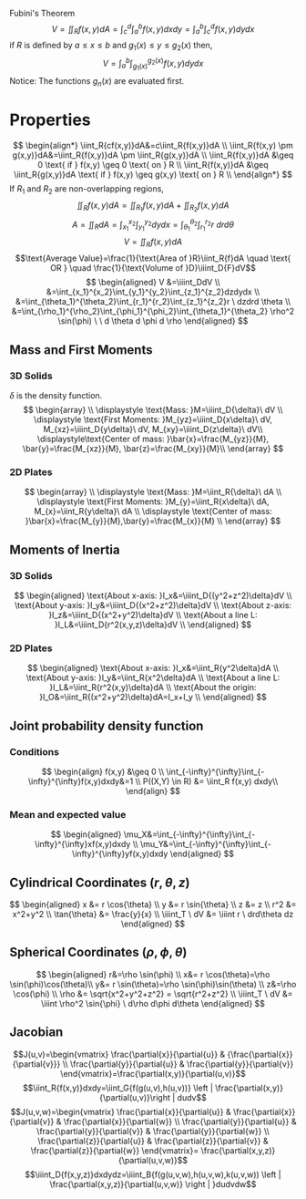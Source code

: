 Fubini's Theorem 
$$V=\iint_R{f(x,y)}dA=\int_c^d{\int_a^b{f(x,y)}}dxdy=\int_a^b{\int_c^d{f(x,y)}}dydx$$
if $R$ is defined by $a\leq x \leq b$ and $g_1(x) \leq y \leq g_2(x)$ then,
$$V=\int_a^b{\int_{g_1(x)}^{g_2(x)}{f(x,y)}}dydx$$
Notice: The functions $g_n(x)$ are evaluated first.
# Properties
$$
\begin{align*}
\iint_R{cf(x,y)}dA&=c\iint_R{f(x,y)}dA \\
\iint_R{f(x,y) \pm g(x,y)}dA&=\iint_R{f(x,y)}dA \pm \iint_R{g(x,y)}dA \\
\iint_R{f(x,y)}dA &\geq 0 \text{ if } f(x,y) \geq 0 \text{ on } R \\
\iint_R{f(x,y)}dA &\geq \iint_R{g(x,y)}dA \text{ if } f(x,y) \geq g(x,y) \text{ on } R \\ 
\end{align*}
$$
If $R_1$ and $R_2$ are non-overlapping regions, 
$$\iint_R{f(x,y)}dA=\iint_{R_1}{f(x,y)}dA+\iint_{R_2}{f(x,y)}dA$$
$$A=\iint_RdA=\int_{x_1}^{x_2}\int_{y_1}^{y_2}dydx=\int_{\theta_1}^{\theta_2}\int_{r_1}^{r_2}r\ drd \theta$$
$$V=\iint_R{f(x,y)}dA$$
$$\text{Average Value}=\frac{1}{\text{Area of }R}\iint_R{f}dA \quad \text{ OR } \quad \frac{1}{\text{Volume of }D}\iiint_D{F}dV$$
$$
\begin{aligned}
V &=\iiint_DdV \\ 
&=\int_{x_1}^{x_2}\int_{y_1}^{y_2}\int_{z_1}^{z_2}dzdydx \\
&=\int_{\theta_1}^{\theta_2}\int_{r_1}^{r_2}\int_{z_1}^{z_2}r \ dzdrd \theta \\
&=\int_{\rho_1}^{\rho_2}\int_{\phi_1}^{\phi_2}\int_{\theta_1}^{\theta_2} \rho^2 \sin(\phi) \ \ d \theta d \phi d \rho
\end{aligned}
$$
## Mass and First Moments
### 3D Solids
$\delta$ is the density function.
$$
\begin{array} \\
\displaystyle \text{Mass: }M=\iiint_D{\delta}\ dV \\
\displaystyle \text{First Moments: }M_{yz}=\iiint_D{x\delta}\ dV, M_{xz}=\iiint_D{y\delta}\ dV, M_{xy}=\iiint_D{z\delta}\ dV\\
\displaystyle\text{Center of mass: }\bar{x}=\frac{M_{yz}}{M}, \bar{y}=\frac{M_{xz}}{M}, \bar{z}=\frac{M_{xy}}{M}\\
\end{array}
$$
### 2D Plates
$$
\begin{array} \\
  \displaystyle  \text{Mass: }M=\iint_R{\delta}\ dA \\
  \displaystyle  \text{First Moments: }M_{y}=\iint_R{x\delta}\ dA, M_{x}=\iint_R{y\delta}\ dA \\ 
  \displaystyle  \text{Center of mass: }\bar{x}=\frac{M_{y}}{M},\bar{y}=\frac{M_{x}}{M} \\
\end{array}
$$
## Moments of Inertia 
### 3D Solids
$$
\begin{aligned}
    \text{About x-axis: }I_x&=\iiint_D{(y^2+z^2)\delta}dV \\ 
    \text{About y-axis: }I_y&=\iiint_D{(x^2+z^2)\delta}dV \\ 
    \text{About z-axis: }I_z&=\iiint_D{(x^2+y^2)\delta}dV \\ 
    \text{About a line L: }I_L&=\iiint_D{r^2(x,y,z)\delta}dV \\
\end{aligned}
$$
### 2D Plates
$$
\begin{aligned}
    \text{About x-axis: }I_x&=\iint_R{y^2\delta}dA \\
    \text{About y-axis: }I_y&=\iint_R{x^2\delta}dA \\
    \text{About a line L: }I_L&=\iint_R{r^2(x,y)\delta}dA \\
    \text{About the origin: }I_O&=\iint_R{(x^2+y^2)\delta}dA=I_x+I_y \\
\end{aligned}
$$
## Joint probability density function
### Conditions
$$
\begin{align}
    f(x,y) &\geq 0 \\
    \int_{-\infty}^{\infty}\int_{-\infty}^{\infty}f(x,y)dxdy&=1 \\
    P((X,Y) \in R) &= \iint_R f(x,y) dxdy\\
\end{align}
$$
### Mean and expected value
$$
\begin{aligned}
\mu_X&=\int_{-\infty}^{\infty}\int_{-\infty}^{\infty}xf(x,y)dxdy \\
\mu_Y&=\int_{-\infty}^{\infty}\int_{-\infty}^{\infty}yf(x,y)dxdy
\end{aligned}
$$
## Cylindrical Coordinates $(r,\theta,z)$
$$
\begin{aligned}
    x &= r \cos{\theta} \\
    y &= r \sin{\theta} \\
    z &= z \\
    r^2 &= x^2+y^2 \\
    \tan{\theta} &= \frac{y}{x} \\
    \iiint_T \ dV &= \iiint r \ drd\theta dz
\end{aligned}
$$
## Spherical Coordinates $(\rho, \phi, \theta)$
$$
\begin{aligned}
r&=\rho \sin(\phi) \\ 
x&= r \cos(\theta)=\rho \sin(\phi)\cos(\theta)\\ 
y&= r \sin(\theta)=\rho \sin(\phi)\sin(\theta) \\
z&=\rho \cos(\phi) \\
\rho &= \sqrt{x^2+y^2+z^2} = \sqrt{r^2+z^2} \\
\iiint_T \ dV &= \iiint \rho^2 \sin{\phi} \ d\rho d\phi d\theta
\end{aligned}
$$
## Jacobian
$$J(u,v)=\begin{vmatrix} \frac{\partial{x}}{\partial{u}} & {\frac{\partial{x}}{\partial{v}}} \\
 \frac{\partial{y}}{\partial{u}} & \frac{\partial{y}}{\partial{v}} \end{vmatrix}=\frac{\partial(x,y)}{\partial(u,v)}$$
$$\iint_R{f(x,y)}dxdy=\iint_G{f(g(u,v),h(u,v))} \left | \frac{\partial(x,y)}{\partial(u,v)}\right | dudv$$
$$J(u,v,w)=\begin{vmatrix} \frac{\partial{x}}{\partial{u}} & \frac{\partial{x}}{\partial{v}} & \frac{\partial{x}}{\partial{w}} \\
 \frac{\partial{y}}{\partial{u}} & \frac{\partial{y}}{\partial{v}} & \frac{\partial{y}}{\partial{w}} \\
\frac{\partial{z}}{\partial{u}} & \frac{\partial{z}}{\partial{v}} & \frac{\partial{z}}{\partial{w}} \end{vmatrix}= \frac{\partial(x,y,z)}{\partial(u,v,w)}$$
$$\iiint_D{f(x,y,z)}dxdydz=\iiint_B{f(g(u,v,w),h(u,v,w),k(u,v,w)) \left | \frac{\partial(x,y,z)}{\partial(u,v,w)} \right | }dudvdw$$
	